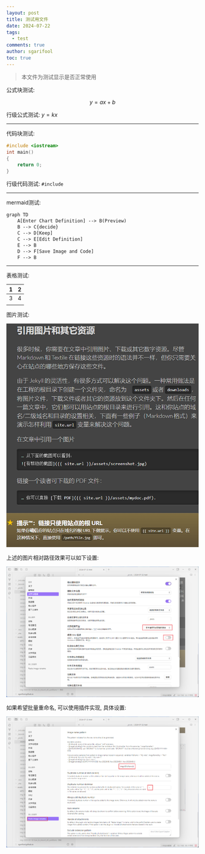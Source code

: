 ```yaml
---
layout: post
title: 测试用文件
date: 2024-07-22
tags:
  - test
comments: true
author: sgarifool
toc: true
---
```


> 本文件为测试显示是否正常使用

<!-- more -->

公式块测试: 

$$
y = ax + b
$$

行级公式测试: $y = kx$

---

代码块测试: 

```cpp
#include <iostream>
int main()
{
	return 0;
}
```

行级代码测试: `#include`

---

mermaid测试: 

```mermaid
graph TD
    A[Enter Chart Definition] --> B(Preview)
    B --> C{decide}
    C --> D[Keep]
    C --> E[Edit Definition]
    E --> B
    D --> F[Save Image and Code]
    F --> B
```

---

表格测试: 

| 1   | 2   |
| --- | --- |
| 3   | 4   |
|     |     |

图片测试: 

![](../assets/img-2024-07-22-test.png)

上述的图片相对路径效果可以如下设置: 

![](../assets/img-2024-07-22-test-1.png)

如果希望批量重命名, 可以使用插件实现, 具体设置: 

![](../assets/img-2024-07-22-test-2.png)

